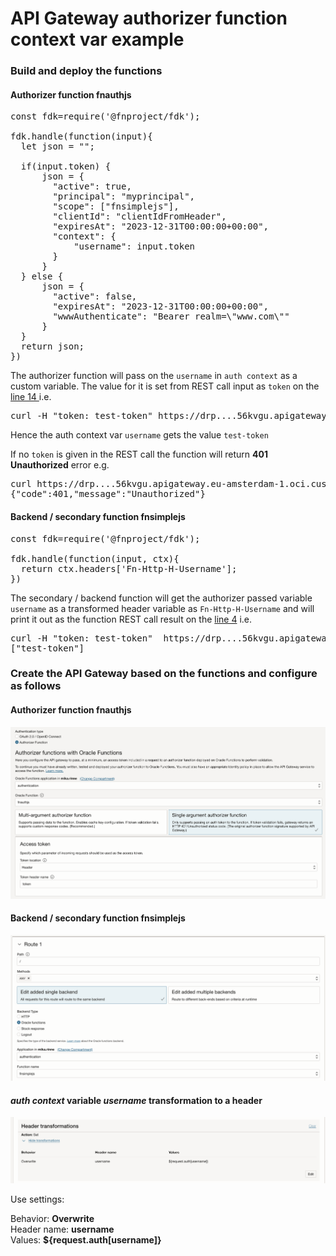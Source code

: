 # API Gateway authorizer function context var example

### Build and deploy the functions

#### Authorizer function fnauthjs
<pre>
const fdk=require('@fnproject/fdk');

fdk.handle(function(input){
  let json = "";

  if(input.token) {
      json = {
        "active": true,
        "principal": "myprincipal",
        "scope": ["fnsimplejs"],
        "clientId": "clientIdFromHeader",
        "expiresAt": "2023-12-31T00:00:00+00:00",
        "context": {
            "username": input.token
        }
      }
  } else {
      json = {
        "active": false,
        "expiresAt": "2023-12-31T00:00:00+00:00",
        "wwwAuthenticate": "Bearer realm=\"www.com\""
      }
  }
  return json;
})
</pre>

The authorizer function will pass on the <code>username</code> in <code>auth context</code> as a custom variable. The value for it is set from REST call input as <code>token</code> on the <a href="https://github.com/mikarinneoracle/js-authorizer-fn-example/blob/master/fnauthjs/func.js#L14">line 14 </a> i.e.
<pre>
curl -H "token: test-token" https://drp....56kvgu.apigateway.eu-amsterdam-1.oci.customer-oci.com/
</pre>
Hence the auth context var <code>username</code> gets the value <code>test-token</code>

<p>
If no <code>token</code> is given in the REST call the function will return <b>401 Unauthorized</b> error e.g. 
<pre>
curl https://drp....56kvgu.apigateway.eu-amsterdam-1.oci.customer-oci.com/
{"code":401,"message":"Unauthorized"}
</pre>

#### Backend / secondary function fnsimplejs
<pre>
const fdk=require('@fnproject/fdk');

fdk.handle(function(input, ctx){
  return ctx.headers['Fn-Http-H-Username'];
})    
</pre>

The secondary / backend function will get the authorizer passed variable <code>username</code>
as a transformed header variable as <code>Fn-Http-H-Username</code> and will print it out as the
function REST call result on the <a href="https://github.com/mikarinneoracle/js-authorizer-fn-example/blob/master/fnsimplejs/func.js#L4">line 4</a> i.e.

<pre>
curl -H "token: test-token"  https://drp....56kvgu.apigateway.eu-amsterdam-1.oci.customer-oci.com/
["test-token"]
</pre>

### Create the API Gateway based on the functions and configure as follows

#### Authorizer function fnauthjs

<img src="./authorizer-function.png" width="800" />
<p>
 
#### Backend / secondary function fnsimplejs

<img src="./backend-function.png" width="800" />
<p>
    
#### <i>auth context</i> variable <i>username</i> transformation to a header

<img src="./header-transformations.png" width="800" />
<p>

Use settings:
<p>
Behavior: <b>Overwrite</b>
<br>
Header name: <b>username</b>
<br>
Values: <b>${request.auth[username]}</b>



